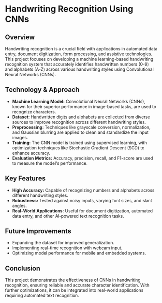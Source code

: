 # Handwriting Recognition Using CNNs

## Overview
Handwriting recognition is a crucial field with applications in automated data entry, document digitization, form processing, and assistive technologies. This project focuses on developing a machine learning-based handwriting recognition system that accurately identifies handwritten numbers (0-9) and alphabets (A-Z) across various handwriting styles using Convolutional Neural Networks (CNNs).

## Technology & Approach
- **Machine Learning Model:** Convolutional Neural Networks (CNNs), known for their superior performance in image-based tasks, are used to recognize characters.
- **Dataset:** Handwritten digits and alphabets are collected from diverse sources to improve recognition across different handwriting styles.
- **Preprocessing:** Techniques like grayscale conversion, normalization, and Gaussian blurring are applied to clean and standardize the input images.
- **Training:** The CNN model is trained using supervised learning, with optimization techniques like Stochastic Gradient Descent (SGD) to enhance accuracy.
- **Evaluation Metrics:** Accuracy, precision, recall, and F1-score are used to measure the model's performance.

## Key Features
- **High Accuracy:** Capable of recognizing numbers and alphabets across different handwriting styles.
- **Robustness:** Tested against noisy inputs, varying font sizes, and slant angles.
- **Real-World Applications:** Useful for document digitization, automated data entry, and other AI-powered text recognition tasks.

## Future Improvements
- Expanding the dataset for improved generalization.
- Implementing real-time recognition with webcam input.
- Optimizing model performance for mobile and embedded systems.

## Conclusion
This project demonstrates the effectiveness of CNNs in handwriting recognition, ensuring reliable and accurate character identification. With further optimizations, it can be integrated into real-world applications requiring automated text recognition.

